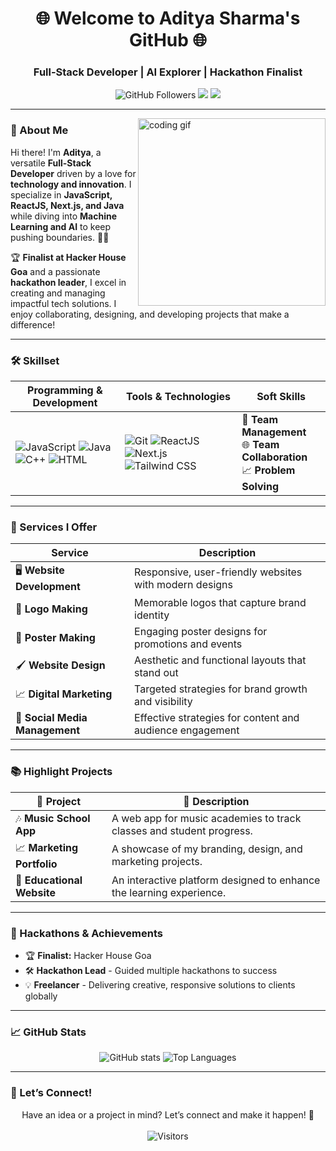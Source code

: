 <h1 align="center">🌐 Welcome to Aditya Sharma's GitHub 🌐</h1>
<h3 align="center">Full-Stack Developer | AI Explorer | Hackathon Finalist</h3>

<p align="center">
  <img src="https://img.shields.io/github/followers/AdityaSharma?label=Followers&style=social" alt="GitHub Followers">
  <a href="mailto:adityasharma@example.com"><img src="https://img.shields.io/badge/💌-Email%20Me-D14836?style=flat-square&logo=Gmail&logoColor=white"></a>
  <a href="https://www.linkedin.com/in/aditya-sharma-b20732272/"><img src="https://img.shields.io/badge/🔗-LinkedIn-0077B5?style=flat-square&logo=Linkedin&logoColor=white"></a>
</p>

---

<img align="right" src="https://user-images.githubusercontent.com/46748561/115926852-5860af80-a47f-11eb-9c74-ea8d6a3d7acb.gif" width="300" alt="coding gif" />

### 👋 About Me
Hi there! I'm **Aditya**, a versatile **Full-Stack Developer** driven by a love for **technology and innovation**. I specialize in **JavaScript, ReactJS, Next.js, and Java** while diving into **Machine Learning and AI** to keep pushing boundaries. 🧑‍💻 

🏆 **Finalist at Hacker House Goa** and a passionate **hackathon leader**, I excel in creating and managing impactful tech solutions. I enjoy collaborating, designing, and developing projects that make a difference!

---

### 🛠️ Skillset

| **Programming & Development** | **Tools & Technologies**     | **Soft Skills**          |
|-------------------------------|------------------------------|--------------------------|
| ![JavaScript](https://img.shields.io/badge/JavaScript-F7DF1E?style=for-the-badge&logo=javascript&logoColor=black) ![Java](https://img.shields.io/badge/Java-007396?style=for-the-badge&logo=java&logoColor=white) ![C++](https://img.shields.io/badge/C++-00599C?style=for-the-badge&logo=cplusplus&logoColor=white) ![HTML](https://img.shields.io/badge/HTML-E34F26?style=for-the-badge&logo=html5&logoColor=white) | ![Git](https://img.shields.io/badge/Git-F05032?style=for-the-badge&logo=git&logoColor=white) ![ReactJS](https://img.shields.io/badge/React-61DAFB?style=for-the-badge&logo=react&logoColor=black) ![Next.js](https://img.shields.io/badge/Next.js-000000?style=for-the-badge&logo=next.js&logoColor=white) ![Tailwind CSS](https://img.shields.io/badge/Tailwind%20CSS-38B2AC?style=for-the-badge&logo=tailwind-css&logoColor=white) | 👥 **Team Management**  <br> 🌐 **Team Collaboration** <br> 📈 **Problem Solving** |

---

### 🌟 Services I Offer

| Service                       | Description                                                       |
|-------------------------------|-------------------------------------------------------------------|
| 🖥️ **Website Development**     | Responsive, user-friendly websites with modern designs           |
| 🎨 **Logo Making**             | Memorable logos that capture brand identity                      |
| 📝 **Poster Making**           | Engaging poster designs for promotions and events                |
| 🖌️ **Website Design**          | Aesthetic and functional layouts that stand out                  |
| 📈 **Digital Marketing**       | Targeted strategies for brand growth and visibility              |
| 🔄 **Social Media Management** | Effective strategies for content and audience engagement         |

---

### 📚 Highlight Projects

| 🌟 Project            | 💬 Description                                                                                     |
|-----------------------|---------------------------------------------------------------------------------------------------|
| 🎶 **Music School App**   | A web app for music academies to track classes and student progress.                            |
| 📈 **Marketing Portfolio** | A showcase of my branding, design, and marketing projects.                                     |
| 📘 **Educational Website** | An interactive platform designed to enhance the learning experience.                           |

---

### 📅 Hackathons & Achievements

- 🏆 **Finalist:** Hacker House Goa
- 🛠️ **Hackathon Lead** - Guided multiple hackathons to success
- 💡 **Freelancer** - Delivering creative, responsive solutions to clients globally

---

### 📈 GitHub Stats

<p align="center">
  <img src="https://github-readme-stats.vercel.app/api?username=AdityaSharma&show_icons=true&theme=tokyonight&count_private=true" alt="GitHub stats" />
  <img src="https://github-readme-stats.vercel.app/api/top-langs/?username=AdityaSharma&layout=compact&theme=tokyonight" alt="Top Languages" />
</p>

---

### 🤝 Let’s Connect!

<p align="center">
  Have an idea or a project in mind? Let’s connect and make it happen! 🚀<br><br>
  <img src="https://visitor-badge.laobi.icu/badge?page_id=AdityaSharma.profile" alt="Visitors">
</p>



